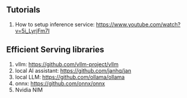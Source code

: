 

## Tutorials
1. How to setup inference service: https://www.youtube.com/watch?v=5i_LyrjFm7I


## Efficient Serving libraries
1. vllm: https://github.com/vllm-project/vllm
2. local AI assistant: https://github.com/janhq/jan
3. local LLM: https://github.com/ollama/ollama
4. onnx: https://github.com/onnx/onnx
5. Nvidia NIM